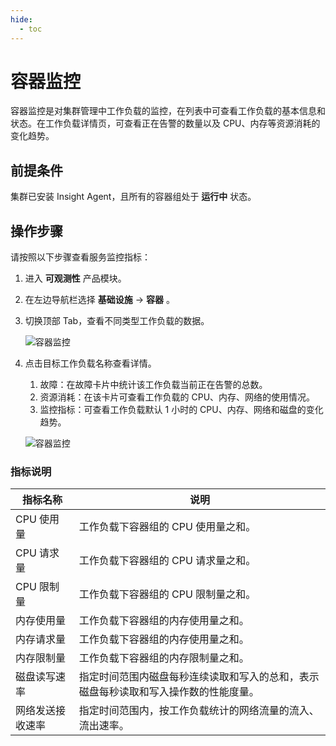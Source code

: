 ```yaml
---
hide:
  - toc
---
```


# 容器监控

容器监控是对集群管理中工作负载的监控，在列表中可查看工作负载的基本信息和状态。在工作负载详情页，可查看正在告警的数量以及 CPU、内存等资源消耗的变化趋势。

## 前提条件

集群已安装 Insight Agent，且所有的容器组处于 __运行中__ 状态。

## 操作步骤

请按照以下步骤查看服务监控指标：

1. 进入 __可观测性__ 产品模块。
  
2. 在左边导航栏选择 __基础设施__ -> __容器__ 。

3. 切换顶部 Tab，查看不同类型工作负载的数据。

    ![容器监控](https://docs.daocloud.io/daocloud-docs-images/docs/zh/docs/insight/images/workload00.png)

4. 点击目标工作负载名称查看详情。

    1. 故障：在故障卡片中统计该工作负载当前正在告警的总数。
    2. 资源消耗：在该卡片可查看工作负载的 CPU、内存、网络的使用情况。
    3. 监控指标：可查看工作负载默认 1 小时的 CPU、内存、网络和磁盘的变化趋势。

    ![容器监控](https://docs.daocloud.io/daocloud-docs-images/docs/zh/docs/insight/images/workload01.png)

### 指标说明

| 指标名称 | 说明 |
| -- | -- |
| CPU 使用量 |工作负载下容器组的 CPU 使用量之和。|
| CPU 请求量 | 工作负载下容器组的 CPU 请求量之和。|
| CPU 限制量 | 工作负载下容器组的 CPU 限制量之和。|
| 内存使用量 | 工作负载下容器组的内存使用量之和。|
| 内存请求量 | 工作负载下容器组的内存使用量之和。|
| 内存限制量 | 工作负载下容器组的内存限制量之和。|
| 磁盘读写速率 | 指定时间范围内磁盘每秒连续读取和写入的总和，表示磁盘每秒读取和写入操作数的性能度量。|
| 网络发送接收速率 | 指定时间范围内，按工作负载统计的网络流量的流入、流出速率。|
